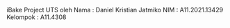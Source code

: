 iBake
Project UTS oleh
Nama      : Daniel Kristian Jatmiko
NIM       : A11.2021.13429
Kelompok  : A11.4308

